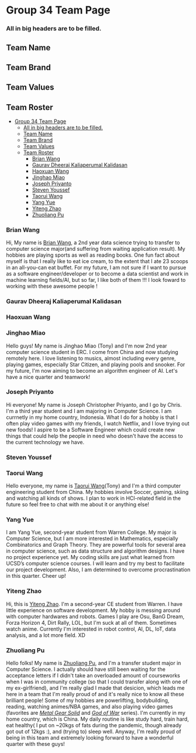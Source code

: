 # Group 34 Team Page

### All in big headers are to be filled.
## Team Name

## Team Brand
## Team Values

## Team Roster
- [Group 34 Team Page](#group-34-team-page)
    - [All in big headers are to be filled.](#all-in-big-headers-are-to-be-filled)
  - [Team Name](#team-name)
  - [Team Brand](#team-brand)
  - [Team Values](#team-values)
  - [Team Roster](#team-roster)
    - [Brian Wang](#brian-wang)
    - [Gaurav Dheeraj Kaliaperumal Kalidasan](#gaurav-dheeraj-kaliaperumal-kalidasan)
    - [Haoxuan Wang](#haoxuan-wang)
    - [Jinghao Miao](#jinghao-miao)
    - [Joseph Priyanto](#joseph-priyanto)
    - [Steven Youssef](#steven-youssef)
    - [Taorui Wang](#taorui-wang)
    - [Yang Yue](#yang-yue)
    - [Yiteng Zhao](#yiteng-zhao)
    - [Zhuoliang Pu](#zhuoliang-pu)
    


### Brian Wang
Hi, My name is [Brian Wang](https://github.com/Brian96086), a 2nd year data science trying to transfer to computer science major(and suffering from waiting application result). My hobbies are playing sports as well as reading books. One fun fact about myself is that I really like to eat ice cream, to the extent that I ate 23 scoops in an all-you-can eat buffet. For my future, I am not sure if I want to pursue as a software engineer/developer or to become a data scientist and work in machine learning fields/AI, but so far, I like both of them !!! I look foward to working with these awesome people !
### Gaurav Dheeraj Kaliaperumal Kalidasan
### Haoxuan Wang  
### Jinghao Miao
Hello guys! My name is Jinghao Miao (Tony) and I'm now 2nd year computer science student in ERC. I come from China and now studying remotely here. I love listening to musics, almost including every genre, playing games, especially Star Citizen, and playing pools and snooker. For my future, I'm now aiming to become an algorithm engineer of AI. Let's have a nice quarter and teamwork!
### Joseph Priyanto
Hi everyone! My name is Joseph Christopher Priyanto, and I go by Chris. I'm a third year student and I am majoring in Computer Science. I am currnetly in my home country, Indonesia. What I do for a hobby is that I often play video games with my friends, I watch Netflix, and I love trying out new foods! I aspire to be a Software Engineer which could create new things that could help the people in need who doesn't have the access to the current technology we have.
### Steven Youssef
### Taorui Wang
Hello everyone, my name is [Taorui Wang](https://github.com/t2wang)(Tony) and I'm a third computer engineering student from China. My hobbies involve Soccer, gaming, skiing and watching all kinds of shows. I plan to work in HCI-related field in the future so feel free to chat with me about it or anything else!
### Yang Yue
I am Yang Yue, second-year student from Warren College. My major is Computer Science, but I am more interested in Mathematics, especially Combinatorics and Graph Theory. They are powerful tools for several area in computer science, such as data structure and algorithm designs. I have no project experience yet. My coding skills are just what learned from UCSD’s computer science courses. I will learn and try my best to facilitate our project development. Also, I am determined to overcome procrastination in this quarter. Cheer up!
### Yiteng Zhao
Hi, this is [Yiteng Zhao](https://github.com/gordon-zhao). I'm a second-year CE student from Warren. I have little experience on software development. My hobby is messing around with computer hardwares and robots. Games I play are Osu, BanG Dream, Forza Horizon 4, Dirt Rally, LOL, but I'm suck at all of them. Sometimes watch anime. Currently I'm interested in robot control, AI, DL, IoT, data analysis, and a lot more field. XD
### Zhuoliang Pu 
Hello folks! My name is [Zhuoliang Pu](https://github.com/pzl233), and I'm a transfer student major in Computer Science. I actually should have still been waiting for the acceptance letters if I didn't take an overloaded amount of courseworks when I was in community college (so that I could transfer along with one of my ex-girlfriend), and I'm really glad I made that desicion, which leads me here in a team that I'm really proud of and it's really nice to know all these brilliant people! Some of my hobbies are powerlifting, bodybuilding, reading, watching animes/NBA games, and also playing video games (favorites are [<em>Metal Gear Solid</em>](https://en.wikipedia.org/wiki/Metal_Gear) and [<em> God of War</em>](https://en.wikipedia.org/wiki/God_of_War_(2018_video_game)) series). I'm currently in my home country, which is China. My daily routine is like study hard, train hard, eat healthy( I put on ~20kgs of fats during the pandemic, though already got out of 12kgs :), and (trying to) sleep well. Anyway, I'm really proud of being in this team and extremely looking forward to have a wonderful quarter with these guys!
